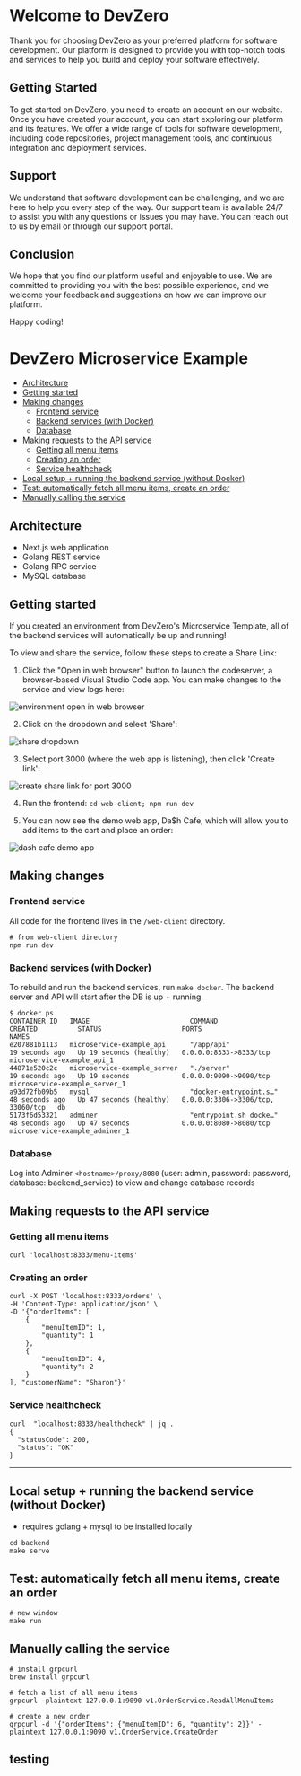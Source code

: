 # Welcome to DevZero

Thank you for choosing DevZero as your preferred platform for software development. Our platform is designed to provide you with top-notch tools and services to help you build and deploy your software effectively.

## Getting Started

To get started on DevZero, you need to create an account on our website. Once you have created your account, you can start exploring our platform and its features. We offer a wide range of tools for software development, including code repositories, project management tools, and continuous integration and deployment services.

## Support

We understand that software development can be challenging, and we are here to help you every step of the way. Our support team is available 24/7 to assist you with any questions or issues you may have. You can reach out to us by email or through our support portal.

## Conclusion

We hope that you find our platform useful and enjoyable to use. We are committed to providing you with the best possible experience, and we welcome your feedback and suggestions on how we can improve our platform.

Happy coding!

# DevZero Microservice Example

  - [Architecture](#architecture)
  - [Getting started](#getting-started)
  - [Making changes](#making-changes)
    - [Frontend service](#frontend-service)
    - [Backend services (with Docker)](#backend-services-with-docker)
    - [Database](#database)
  - [Making requests to the API service](#making-requests-to-the-api-service)
    - [Getting all menu items](#getting-all-menu-items)
    - [Creating an order](#creating-an-order)
    - [Service healthcheck](#service-healthcheck)
  - [Local setup + running the backend service (without Docker)](#local-setup--running-the-backend-service-without-docker)
  - [Test: automatically fetch all menu items, create an order](#test-automatically-fetch-all-menu-items-create-an-order)
  - [Manually calling the service](#manually-calling-the-service) 

## Architecture
- Next.js web application
- Golang REST service
- Golang RPC service
- MySQL database

## Getting started
If you created an environment from DevZero's Microservice Template, all of the backend services will automatically be up and running!

To view and share the service, follow these steps to create a Share Link:


1. Click the "Open in web browser" button to launch the codeserver, a browser-based Visual Studio Code app. You can make changes to the service and view logs here:

![environment open in web browser](/images/open-in-web-browser.png)

2. Click on the dropdown and select 'Share':

![share dropdown](/images/share-link-dropdown.png)

3. Select port 3000 (where the web app is listening), then click 'Create link':

![create share link for port 3000](/images/create-share-link.png)

4. Run the frontend: `cd web-client; npm run dev`

5. You can now see the demo web app, Da$h Cafe, which will allow you to add items to the cart and place an order:

![dash cafe demo app](/images/dash-cafe.png)


## Making changes
### Frontend service
All code for the frontend lives in the `/web-client` directory.

```
# from web-client directory
npm run dev
```

### Backend services (with Docker)
To rebuild and run the backend services, run `make docker`. The backend server and API will start after the DB is up + running.
```
$ docker ps
CONTAINER ID   IMAGE                         COMMAND                  CREATED          STATUS                    PORTS                               NAMES
e207881b1113   microservice-example_api      "/app/api"               19 seconds ago   Up 19 seconds (healthy)   0.0.0.0:8333->8333/tcp              microservice-example_api_1
44871e520c2c   microservice-example_server   "./server"               19 seconds ago   Up 19 seconds             0.0.0.0:9090->9090/tcp              microservice-example_server_1
a93d72fb09b5   mysql                         "docker-entrypoint.s…"   48 seconds ago   Up 47 seconds (healthy)   0.0.0.0:3306->3306/tcp, 33060/tcp   db
5173f6d53321   adminer                       "entrypoint.sh docke…"   48 seconds ago   Up 47 seconds             0.0.0.0:8080->8080/tcp              microservice-example_adminer_1
```
### Database 
Log into Adminer `<hostname>/proxy/8080` (user: admin, password: password, database: backend_service) to view and change database records

## Making requests to the API service
### Getting all menu items

```
curl 'localhost:8333/menu-items'
```

### Creating an order

```
curl -X POST 'localhost:8333/orders' \
-H 'Content-Type: application/json' \
-D '{"orderItems": [
    {
        "menuItemID": 1,
        "quantity": 1
    },
    {
        "menuItemID": 4,
        "quantity": 2
    }
], "customerName": "Sharon"}'
```

### Service healthcheck

```
curl  "localhost:8333/healthcheck" | jq .
{
  "statusCode": 200,
  "status": "OK"
}
```
-----

## Local setup + running the backend service (without Docker)

- requires golang + mysql to be installed locally

```
cd backend
make serve
```

## Test: automatically fetch all menu items, create an order

```
# new window
make run
```

## Manually calling the service

```
# install grpcurl
brew install grpcurl

# fetch a list of all menu items
grpcurl -plaintext 127.0.0.1:9090 v1.OrderService.ReadAllMenuItems

# create a new order
grpcurl -d '{"orderItems": {"menuItemID": 6, "quantity": 2}}' -plaintext 127.0.0.1:9090 v1.OrderService.CreateOrder
```

## testing
